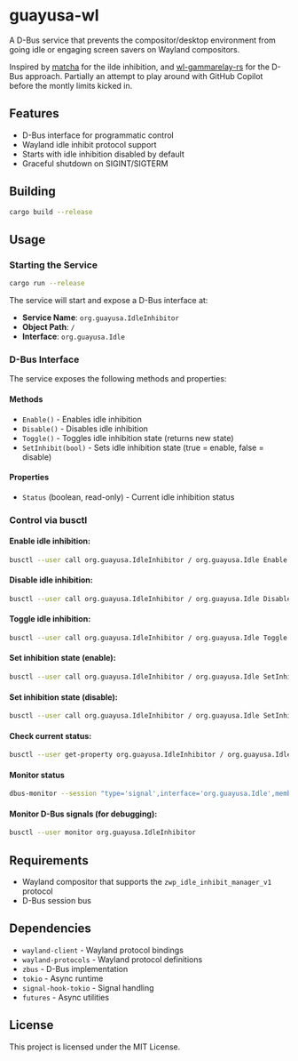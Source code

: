 # guayusa-wl

A D-Bus service that prevents the compositor/desktop environment from going idle or engaging screen savers on Wayland compositors.

Inspired by [matcha](https://codeberg.org/QuincePie/matcha) for the ilde inhibition, and [wl-gammarelay-rs](https://github.com/MaxVerevkin/wl-gammarelay-rs) for the D-Bus approach.
Partially an attempt to play around with GitHub Copilot before the montly limits kicked in.

## Features

- D-Bus interface for programmatic control
- Wayland idle inhibit protocol support
- Starts with idle inhibition disabled by default
- Graceful shutdown on SIGINT/SIGTERM

## Building

```bash
cargo build --release
```

## Usage

### Starting the Service

```bash
cargo run --release
```

The service will start and expose a D-Bus interface at:
- **Service Name**: `org.guayusa.IdleInhibitor`
- **Object Path**: `/`
- **Interface**: `org.guayusa.Idle`

### D-Bus Interface

The service exposes the following methods and properties:

#### Methods

- `Enable()` - Enables idle inhibition
- `Disable()` - Disables idle inhibition  
- `Toggle()` - Toggles idle inhibition state (returns new state)
- `SetInhibit(bool)` - Sets idle inhibition state (true = enable, false = disable)

#### Properties

- `Status` (boolean, read-only) - Current idle inhibition status

### Control via busctl

#### Enable idle inhibition:
```bash
busctl --user call org.guayusa.IdleInhibitor / org.guayusa.Idle Enable
```

#### Disable idle inhibition:
```bash
busctl --user call org.guayusa.IdleInhibitor / org.guayusa.Idle Disable
```

#### Toggle idle inhibition:
```bash
busctl --user call org.guayusa.IdleInhibitor / org.guayusa.Idle Toggle
```

#### Set inhibition state (enable):
```bash
busctl --user call org.guayusa.IdleInhibitor / org.guayusa.Idle SetInhibit b true
```

#### Set inhibition state (disable):
```bash
busctl --user call org.guayusa.IdleInhibitor / org.guayusa.Idle SetInhibit b false
```

#### Check current status:
```bash
busctl --user get-property org.guayusa.IdleInhibitor / org.guayusa.Idle Status
```

#### Monitor status
```bash
dbus-monitor --session "type='signal',interface='org.guayusa.Idle',member='StatusChanged'"
```

#### Monitor D-Bus signals (for debugging):
```bash
busctl --user monitor org.guayusa.IdleInhibitor
```

## Requirements

- Wayland compositor that supports the `zwp_idle_inhibit_manager_v1` protocol
- D-Bus session bus

## Dependencies

- `wayland-client` - Wayland protocol bindings
- `wayland-protocols` - Wayland protocol definitions
- `zbus` - D-Bus implementation
- `tokio` - Async runtime
- `signal-hook-tokio` - Signal handling
- `futures` - Async utilities

## License

This project is licensed under the MIT License.
